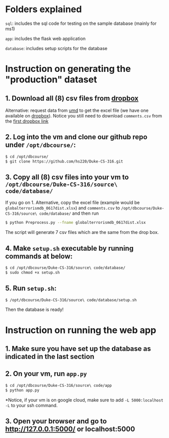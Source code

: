# Folders explained

`sql`: includes the sql code for testing on the sample database (mainly for ms1)

`app`: includes the flask web application

`database`: includes setup scripts for the database

# Instruction on generating the "production" dataset

## 1. Download all (8) csv files from [dropbox](https://www.dropbox.com/sh/z8erhydvfj85kj6/AAA5KLGdEDDBrNYbXveVmyzZa?dl=0) 

Alternative: request data from [umd](https://www.start.umd.edu/gtd/contact/) to get the excel file (we have one available on [dropbox](https://www.dropbox.com/s/j6f6rjkcdf6qvu7/globalterrorismdb_0617dist.xlsx?dl=0)). Notice you still need to download `comments.csv` from the [first dropbox link](https://www.dropbox.com/sh/z8erhydvfj85kj6/AAA5KLGdEDDBrNYbXveVmyzZa?dl=0)


## 2. Log into the vm and clone our github repo under `/opt/dbcourse/`:

```bash
$ cd /opt/dbcourse/
$ git clone https://github.com/hs220/Duke-CS-316.git
```
## 3. Copy all (8) csv files into your vm to `/opt/dbcourse/Duke-CS-316/source\ code/database/`

If you go on 1. Alternative, copy the excel file (example would be `globalterrorismdb_0617dist.xlsx`) and `comments.csv` to `/opt/dbcourse/Duke-CS-316/source\ code/database/` and then run 

```bash
$ python Preprocess.py --fname globalterrorismdb_0617dist.xlsx
```

The script will generate 7 csv files which are the same from the drop box.

## 4. Make `setup.sh` executable by running commands at below:

```bash
$ cd /opt/dbcourse/Duke-CS-316/source\ code/database/
$ sudo chmod +x setup.sh
```

## 5. Run `setup.sh`:
```bash
$ /opt/dbcourse/Duke-CS-316/source\ code/database/setup.sh
```

Then the database is ready!

# Instruction on running the web app

## 1. Make sure you have set up the database as indicated in the last section

## 2. On your vm, run `app.py`

```bash
$ cd /opt/dbcourse/Duke-CS-316/source\ code/app
$ python app.py
```

\*Notice, if your vm is on google cloud, make sure to add `-L 5000:localhost -L` to your ssh command.

## 3. Open your browser and go to http://127.0.0.1:5000/ or localhost:5000
